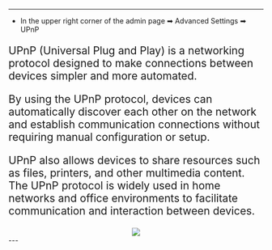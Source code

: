 <style>
    .text {
        font-size: 21px; 
    }
</style>
---
- In the upper right corner of the admin page ➡ Advanced Settings  ➡ UPnP
<p class="text">
UPnP (Universal Plug and Play) is a networking protocol designed to make connections between devices simpler and more automated. 
</p>
<p class="text">
By using the UPnP protocol, devices can automatically discover each other on the network and establish communication connections without requiring manual configuration or setup. 
</p>
<p class="text">
UPnP also allows devices to share resources such as files, printers, and other multimedia content. The UPnP protocol is widely used in home networks and office environments to facilitate communication and interaction between devices.
</p>
<div style="text-align: center;">
    <img class="boxshadow" src="/images/upnp.png">
</div>
---